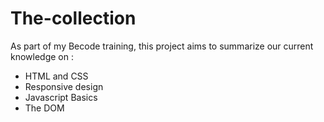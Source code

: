 # The-collection

As part of my Becode training, this project aims to summarize our current knowledge on :
- HTML and CSS
- Responsive design
- Javascript Basics
- The DOM